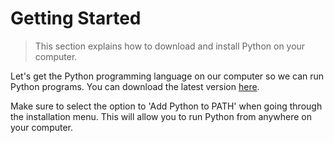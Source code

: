 # Getting Started

> This section explains how to download and install Python on your computer.

Let's get the Python programming language on our computer so we can run Python programs. You can download the latest version [here](https://www.python.org/downloads/). 

Make sure to select the option to 'Add Python to PATH' when going through the installation menu. This will allow you to run Python from anywhere on your computer.
